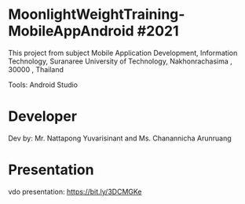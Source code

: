 # MoonlightWeightTraining-MobileAppAndroid #2021
This project from subject Mobile Application Development, Information Technology, Suranaree University of Technology, Nakhonrachasima , 30000 , Thailand

Tools: Android Studio

# Developer
Dev by: Mr. Nattapong Yuvarisinant and Ms. Chanannicha Arunruang

# Presentation
vdo presentation: https://bit.ly/3DCMGKe



